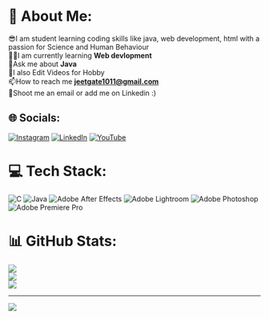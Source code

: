 # 💫 About Me:
😎I am student learning coding skills like java, web development, html with a passion for Science and Human Behaviour<br>👨‍💻I am currently learning **Web devlopment**<br>📝Ask me about **Java**<br>🎦I also Edit Videos for Hobby<br>📫How to reach me **jeetgate1011@gmail.com**<br>🎥Shoot me an email or add me on Linkedin :)


## 🌐 Socials:
[![Instagram](https://img.shields.io/badge/Instagram-%23E4405F.svg?logo=Instagram&logoColor=white)](https://instagram.com/jeet_fr) [![LinkedIn](https://img.shields.io/badge/LinkedIn-%230077B5.svg?logo=linkedin&logoColor=white)](https://linkedin.com/in/jeet-gate-6a2084247) [![YouTube](https://img.shields.io/badge/YouTube-%23FF0000.svg?logo=YouTube&logoColor=white)](https://youtube.com/@jeetgate3004) 

# 💻 Tech Stack:
![C](https://img.shields.io/badge/c-%2300599C.svg?style=for-the-badge&logo=c&logoColor=white) ![Java](https://img.shields.io/badge/java-%23ED8B00.svg?style=for-the-badge&logo=java&logoColor=white) ![Adobe After Effects](https://img.shields.io/badge/Adobe%20After%20Effects-9999FF.svg?style=for-the-badge&logo=Adobe%20After%20Effects&logoColor=white) ![Adobe Lightroom](https://img.shields.io/badge/Adobe%20Lightroom-31A8FF.svg?style=for-the-badge&logo=Adobe%20Lightroom&logoColor=white) ![Adobe Photoshop](https://img.shields.io/badge/adobephotoshop-%2331A8FF.svg?style=for-the-badge&logo=adobephotoshop&logoColor=white) ![Adobe Premiere Pro](https://img.shields.io/badge/Adobe%20Premiere%20Pro-9999FF.svg?style=for-the-badge&logo=Adobe%20Premiere%20Pro&logoColor=white)
# 📊 GitHub Stats:
![](https://github-readme-stats.vercel.app/api?username=JeetGate&theme=dark&hide_border=false&include_all_commits=false&count_private=false)<br/>
![](https://github-readme-streak-stats.herokuapp.com/?user=JeetGate&theme=dark&hide_border=false)<br/>
![](https://github-readme-stats.vercel.app/api/top-langs/?username=JeetGate&theme=dark&hide_border=false&include_all_commits=false&count_private=false&layout=compact)

---
[![](https://visitcount.itsvg.in/api?id=JeetGate&icon=0&color=0)](https://visitcount.itsvg.in)

<!-- Proudly created with GPRM ( https://gprm.itsvg.in ) -->
